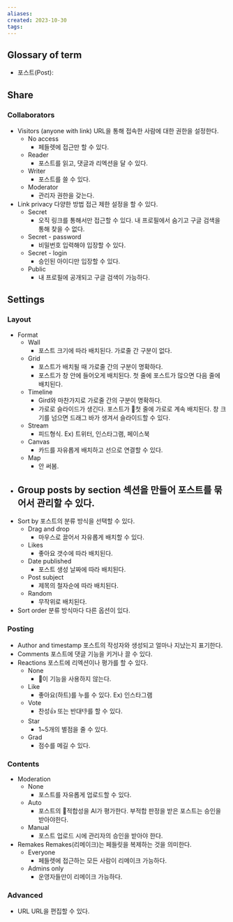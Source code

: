 ```yaml
---
aliases: 
created: 2023-10-30
tags: 
---
```

## Glossary of term
- 포스트(Post): 

## Share
### Collaborators
- Visitors (anyone with link)
      URL을 통해 접속한 사람에 대한 권한을 설정한다.
	- No access
		- 페들렛에 접근만 할 수 있다.
	- Reader
		- 포스트를 읽고, 댓글과 리엑션을 달 수 있다.
	- Writer
		- 포스트를 쓸 수 있다.
	- Moderator
		- 관리자 권한을 갖는다.
- Link privacy
      다양한 방법 접근 제한 설정을 할 수 있다.
	- Secret
		- 오직 링크를 통해서만 접근할 수 있다. 내 프로필에서 숨기고 구글 검색을 통해 찾을 수 없다. 
	- Secret - password
		- 비밀번호 입력해야 입장할 수 있다.
	- Secret - login
		- 승인된 아이디만 입장할 수 있다.
	- Public
		- 내 프로필에 공개되고 구글 검색이 가능하다. 

## Settings
### Layout
- Format
	- Wall
		- 포스트 크기에 따라 배치된다. 가로줄 간 구분이 없다. 
	- Grid
		- 포스트가 배치될 때 가로줄 간의 구분이 명확하다.
		- 포스트가 창 안에 들어오게 배치된다. 
		  첫 줄에 포스트가 많으면 다음 줄에 배치된다.
	- Timeline
		- Gird와 마찬가지로 가로줄 간의 구분이 명확하다.
		- 가로로 슬라이드가 생긴다. 
		  포스트가 첫 줄에 가로로 계속 배치된다. 창 크기를 넘으면 드래그 바가 생겨서 슬라이드할 수 있다.
	- Stream
		- 피드형식.  Ex) 트위터, 인스타그램, 페이스북
	- Canvas
		- 카드를 자유롭게 배치하고 선으로 연결할 수 있다.
	- Map
		- 안 써봄.
- Group posts by section
       섹션을 만들어 포스트를 묶어서 관리할 수 있다.
	- 
- Sort by
       포스트의 분류 방식을 선택할 수 있다.
	- Drag and drop
		- 마우스로 끌어서 자유롭게 배치할 수 있다.
	- Likes
		- 좋아요 갯수에 따라 배치된다.
	- Date published
		- 포스트 생성 날짜에 따라 배치된다.
	- Post subject
		- 제목의 철자순에 따라 배치된다.
	- Random
		- 무작위로 배치된다.
- Sort order
      분류 방식마다 다른 옵션이 있다.

### Posting
- Author and timestamp
      포스트의 작성자와 생성되고 얼마나 지났는지 표기한다.
- Comments
     포스트에 댓글 기능을 키거나 끌 수 있다.
- Reactions
      포스트에 리엑션이나 평가를 할 수 있다.
	- None
		- 이 기능을 사용하지 않는다.
	- Like
		- 좋아요(하트)를 누를 수 있다. Ex) 인스타그램
	- Vote
		- 찬성👍 또는 반대👎를 할 수 있다. 
	- Star
		- 1~5개의 별점을 줄 수 있다.
	- Grad
		- 점수를 메길 수 있다.

### Contents
- Moderation
	- None
		- 포스트를 자유롭게 업로드할 수 있다.
	- Auto
		- 포스트의 적합성을 AI가 평가한다. 부적합 판정을 받은 포스트는 승인을 받아야한다.
	- Manual
		- 포스트 업로드 시에 관리자의 승인을 받아야 한다.
- Remakes
      Remakes(리메이크)는 페들릿을 복제하는 것을 의미한다.
	- Everyone
		- 페들렛에 접근하는 모든 사람이 리메이크 가능하다.
	- Admins only
		- 운영자들만이 리메이크 가능하다.
### Advanced
- URL
      URL을 편집할 수 있다.